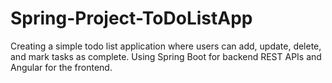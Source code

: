 # Spring-Project-ToDoListApp
Creating a simple todo list application where users can add, update, delete, and mark tasks as complete. Using Spring Boot for backend REST APIs and Angular for the frontend.

